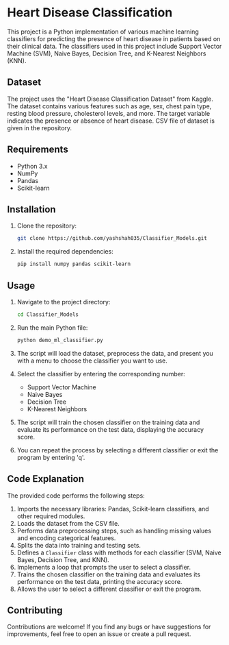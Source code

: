 # Heart Disease Classification

This project is a Python implementation of various machine learning classifiers for predicting the presence of heart disease in patients based on their clinical data. The classifiers used in this project include Support Vector Machine (SVM), Naive Bayes, Decision Tree, and K-Nearest Neighbors (KNN).

## Dataset

The project uses the "Heart Disease Classification Dataset" from Kaggle. The dataset contains various features such as age, sex, chest pain type, resting blood pressure, cholesterol levels, and more. The target variable indicates the presence or absence of heart disease. CSV file of dataset is given in the repository.

## Requirements

- Python 3.x
- NumPy
- Pandas
- Scikit-learn

## Installation

1. Clone the repository:

   ```bash
   git clone https://github.com/yashshah035/Classifier_Models.git

2. Install the required dependencies:

   ```bash
   pip install numpy pandas scikit-learn

## Usage

1. Navigate to the project directory:

   ```bash
   cd Classifier_Models

2. Run the main Python file:

   ```bash
   python demo_ml_classifier.py

3. The script will load the dataset, preprocess the data, and present you with a menu to choose the classifier you want to use.

4. Select the classifier by entering the corresponding number:
   - Support Vector Machine
   - Naive Bayes
   - Decision Tree
   - K-Nearest Neighbors

5. The script will train the chosen classifier on the training data and evaluate its performance on the test data, displaying the accuracy score.

6. You can repeat the process by selecting a different classifier or exit the program by entering 'q'.

## Code Explanation

The provided code performs the following steps:

1. Imports the necessary libraries: Pandas, Scikit-learn classifiers, and other required modules.
2. Loads the dataset from the CSV file.
3. Performs data preprocessing steps, such as handling missing values and encoding categorical features.
4. Splits the data into training and testing sets.
5. Defines a `Classifier` class with methods for each classifier (SVM, Naive Bayes, Decision Tree, and KNN).
6. Implements a loop that prompts the user to select a classifier.
7. Trains the chosen classifier on the training data and evaluates its performance on the test data, printing the accuracy score.
8. Allows the user to select a different classifier or exit the program.
## Contributing

Contributions are welcome! If you find any bugs or have suggestions for improvements, feel free to open an issue or create a pull request.
